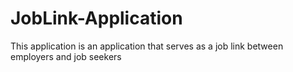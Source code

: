# JobLink-Application
This application is an application that serves as a job link between employers and job seekers

